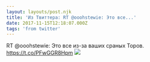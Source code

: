 ```yaml
---
layout: layouts/post.njk
title: 'Из Твиттера: RT @ooohstewie: Это все...'
date: 2017-11-15T12:18:07.000Z
tags: 'from twitter'
---
```



RT @ooohstewie: Это все из-за ваших сраных Торов. https://t.co/PFwGGR8Hpm
  <img src="https://pbs.twimg.com/media/DOp55h1X0AMc_rh.jpg" />
